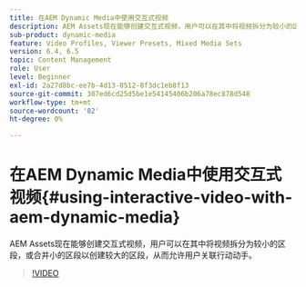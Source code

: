 ```yaml
---
title: 在AEM Dynamic Media中使用交互式视频
description: AEM Assets现在能够创建交互式视频，用户可以在其中将视频拆分为较小的区段，或合并小的区段以创建较大的区段，从而允许用户关联行动动手。
sub-product: dynamic-media
feature: Video Profiles, Viewer Presets, Mixed Media Sets
version: 6.4, 6.5
topic: Content Management
role: User
level: Beginner
exl-id: 2a27d8bc-ee7b-4d13-8512-8f3dc1eb8f13
source-git-commit: 307ed6cd25d5be1e54145406b206a78ec878d548
workflow-type: tm+mt
source-wordcount: '82'
ht-degree: 0%

---
```


# 在AEM Dynamic Media中使用交互式视频{#using-interactive-video-with-aem-dynamic-media}

AEM Assets现在能够创建交互式视频，用户可以在其中将视频拆分为较小的区段，或合并小的区段以创建较大的区段，从而允许用户关联行动动手。

>[!VIDEO](https://video.tv.adobe.com/v/16516/?quality=9&learn=on)
